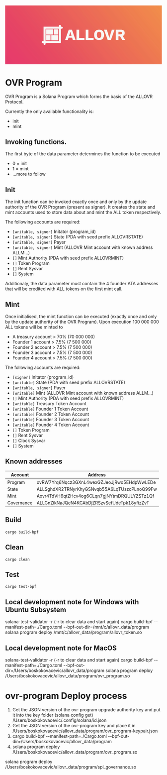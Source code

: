 <p align="center">
    <img src="https://raw.githubusercontent.com/ALLOVRStudios/ovr-program/main/img/banner.jpg" margin="auto" />
</p>

# OVR Program

OVR Program is a Solana Program which forms the basis of the ALLOVR Protocol.

Currently the only available functionality is:

- init
- mint

## Invoking functions.

The first byte of the data parameter determines the function to be executed

- 0 = init
- 1 = mint
- ...more to follow

## Init

The init function can be invoked exactly once and only by the update authority of the OVR Program (present as signer). It creates the state and mint accounts used to store data about and mint the ALL token respectively.

The following accounts are required:

- `[writable, signer]` Initator (program_id)
- `[writable, signer]` State (PDA with seed prefix ALLOVRSTATE)
- `[writable, signer]` Payer
- `[writable, signer]` Mint (ALLOVR Mint account with known address ALLM...)
- `[]` Mint Authority (PDA with seed prefix ALLOVRMINT)
- `[]` Token Program
- `[]` Rent Sysvar
- `[]` System

Additionaly, the data parameter must contain the 4 founder ATA addresses that will be credited with ALL tokens on the first mint call.

## Mint

Once initialised, the mint function can be executed (exactly once and only by the update authority of the OVR Program). Upon execution 100 000 000 ALL tokens will be minted to

- A treasury account > 70% (70 000 000)
- Founder 1 account > 7.5% (7 500 000)
- Founder 2 account > 7.5% (7 500 000)
- Founder 3 account > 7.5% (7 500 000)
- Founder 4 account > 7.5% (7 500 000)

The following accounts are required:

- `[signer]` Initator (program_id)
- `[writable]` State (PDA with seed prefix ALLOVRSTATE)
- `[writable, signer]` Payer
- `[writable]` Mint (ALLOVR Mint account with known address ALLM...)
- `[]` Mint Authority (PDA with seed prefix ALLOVRMINT)
- `[writable]` Treasury Token Account
- `[writable]` Founder 1 Token Account
- `[writable]` Founder 2 Token Account
- `[writable]` Founder 3 Token Account
- `[writable]` Founder 4 Token Account
- `[]` Token Program
- `[]` Rent Sysvar
- `[]` Clock Sysvar
- `[]` System

## Known addresses

| Account    | Address                                      |
| ---------- | -------------------------------------------- |
| Program    | ovRW7Yrq6Nqcz3GXnL4wexGZJeoJjRwo5EHdpWwLEDe  |
| State      | ALLSghdXR2TRNyrKhyGSNvqb55A6LqTUszcPLnoQ99Fw |
| Mint       | Aovr4TdVH6qtZHcv4og6CLqn7gjNYtmDRQULYZSTz1Qf |
| Governance | ALLGnZikNaJQeN4KCAbDjZRSzvSefUdeTpk18yfizZvT |

## Build

    cargo build-bpf

## Clean

    cargo clean

## Test

    cargo test-bpf

## Local development note for Windows with Ubuntu Subsystem

solana-test-validator -r (-r to clear data and start again)
cargo build-bpf --manifest-path=./Cargo.toml --bpf-out-dir=/mnt/c/allovr_data/program
solana program deploy /mnt/c/allovr_data/program/allovr_token.so

## Local development note for MacOS

solana-test-validator -r (-r to clear data and start again)
cargo build-bpf --manifest-path=./Cargo.toml --bpf-out-dir=/Users/boskokovacevic/allovr_data/program
solana program deploy /Users/boskokovacevic/allovr_data/program/ovr_program.so

# ovr-program Deploy process

1. Get the JSON version of the ovr-program upgrade authority key and put it into the key folder (solana config get) /Users/boskokovacevic/.config/solana/id.json
2. Get the JSON version of the ovr-program key and place it in /Users/boskokovacevic/allovr_data/program/ovr_program-keypair.json
3. cargo build-bpf --manifest-path=./Cargo.toml --bpf-out-dir=/Users/boskokovacevic/allovr_data/program
4. solana program deploy /Users/boskokovacevic/allovr_data/program/ovr_program.so

solana program deploy /Users/boskokovacevic/allovr_data/program/spl_governance.so

